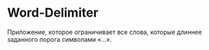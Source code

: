 # Word-Delimiter
Приложение, которое ограничивает все слова, которые  длиннее заданного порога символами «...».

